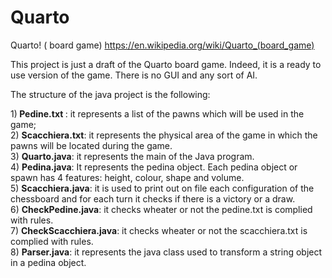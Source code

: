 # Quarto
Quarto!  ( board game) https://en.wikipedia.org/wiki/Quarto_(board_game) 

This project is just a draft of the Quarto board game. Indeed, it is a ready to use version of the game. There is no GUI and any sort of AI.

The structure of the java project is the following:

1)<strong> Pedine.txt </strong>: it represents a list of the pawns which will be used in the game;<br>
2) <strong>Scacchiera.txt</strong>: it represents the physical area of the game in which the pawns will be located during the game.<br>
3) <strong>Quarto.java</strong>: it represents the main of the Java program.<br> 
4) <strong>Pedina.java</strong>: It represents the pedina object. Each pedina object or spawn has 4 features: height, colour, shape and volume.<br>
5) <strong>Scacchiera.java</strong>: it is used to print out on file each configuration of the chessboard and for each turn it checks if there is a victory or a draw.<br>
6) <strong>CheckPedine.java</strong>: it checks wheater or not the pedine.txt is complied with rules.<br>
7) <strong>CheckScacchiera.java</strong>: it checks wheater or not the scacchiera.txt is complied with rules. <br>
8) <strong>Parser.java</strong>: it represents the java class used to transform a string object in a pedina object. <br>  


